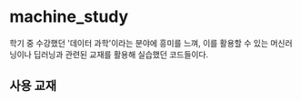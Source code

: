 # machine_study

학기 중 수강했던 '데이터 과학'이라는 분야에 흥미를 느껴, 이를 활용할 수 있는 머신러닝이나 딥러닝과 관련된 교재를 활용해 실습했던 코드들이다.

## 사용 교재

